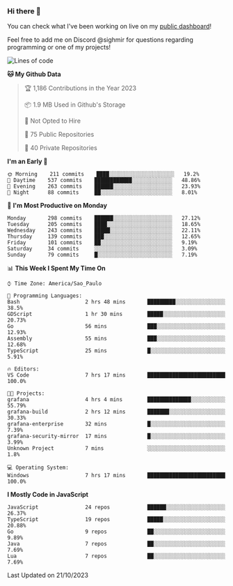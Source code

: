 ### Hi there 👋

<!--
**guicaulada/guicaulada** is a ✨ _special_ ✨ repository because its `README.md` (this file) appears on your GitHub profile.

Here are some ideas to get you started:

- 🔭 I’m currently working on ...
- 🌱 I’m currently learning ...
- 👯 I’m looking to collaborate on ...
- 🤔 I’m looking for help with ...
- 💬 Ask me about ...
- 📫 How to reach me: ...
- 😄 Pronouns: ...
- ⚡ Fun fact: ...
-->

You can check what I've been working on live on my [public dashboard](https://guicaulada.grafana.net/public-dashboards/7b7f644500ec4e6cb5d7a4e7b5ed0dab)!

Feel free to add me on Discord @sighmir for questions regarding programming or one of my projects!

<!--START_SECTION:waka-->
![Lines of code](https://img.shields.io/badge/From%20Hello%20World%20I%27ve%20Written-19.5%20million%20lines%20of%20code-blue)

**🐱 My Github Data** 

> 🏆 1,186 Contributions in the Year 2023
 > 
> 📦 1.9 MB Used in Github's Storage 
 > 
> 🚫 Not Opted to Hire
 > 
> 📜 75 Public Repositories 
 > 
> 🔑 40 Private Repositories  
 > 
**I'm an Early 🐤** 

```text
🌞 Morning    211 commits    ████░░░░░░░░░░░░░░░░░░░░░   19.2% 
🌆 Daytime    537 commits    ████████████░░░░░░░░░░░░░   48.86% 
🌃 Evening    263 commits    ██████░░░░░░░░░░░░░░░░░░░   23.93% 
🌙 Night      88 commits     ██░░░░░░░░░░░░░░░░░░░░░░░   8.01%

```
📅 **I'm Most Productive on Monday** 

```text
Monday       298 commits    ██████░░░░░░░░░░░░░░░░░░░   27.12% 
Tuesday      205 commits    ████░░░░░░░░░░░░░░░░░░░░░   18.65% 
Wednesday    243 commits    █████░░░░░░░░░░░░░░░░░░░░   22.11% 
Thursday     139 commits    ███░░░░░░░░░░░░░░░░░░░░░░   12.65% 
Friday       101 commits    ██░░░░░░░░░░░░░░░░░░░░░░░   9.19% 
Saturday     34 commits     ░░░░░░░░░░░░░░░░░░░░░░░░░   3.09% 
Sunday       79 commits     █░░░░░░░░░░░░░░░░░░░░░░░░   7.19%

```


📊 **This Week I Spent My Time On** 

```text
⌚︎ Time Zone: America/Sao_Paulo

💬 Programming Languages: 
Bash                     2 hrs 48 mins       █████████░░░░░░░░░░░░░░░░   38.5% 
GDScript                 1 hr 30 mins        █████░░░░░░░░░░░░░░░░░░░░   20.73% 
Go                       56 mins             ███░░░░░░░░░░░░░░░░░░░░░░   12.93% 
Assembly                 55 mins             ███░░░░░░░░░░░░░░░░░░░░░░   12.68% 
TypeScript               25 mins             █░░░░░░░░░░░░░░░░░░░░░░░░   5.91%

🔥 Editors: 
VS Code                  7 hrs 17 mins       █████████████████████████   100.0%

🐱‍💻 Projects: 
grafana                  4 hrs 4 mins        ██████████████░░░░░░░░░░░   55.79% 
grafana-build            2 hrs 12 mins       ███████░░░░░░░░░░░░░░░░░░   30.33% 
grafana-enterprise       32 mins             █░░░░░░░░░░░░░░░░░░░░░░░░   7.39% 
grafana-security-mirror  17 mins             █░░░░░░░░░░░░░░░░░░░░░░░░   3.99% 
Unknown Project          7 mins              ░░░░░░░░░░░░░░░░░░░░░░░░░   1.8%

💻 Operating System: 
Windows                  7 hrs 17 mins       █████████████████████████   100.0%

```

**I Mostly Code in JavaScript** 

```text
JavaScript               24 repos            ██████░░░░░░░░░░░░░░░░░░░   26.37% 
TypeScript               19 repos            █████░░░░░░░░░░░░░░░░░░░░   20.88% 
Go                       9 repos             ██░░░░░░░░░░░░░░░░░░░░░░░   9.89% 
Java                     7 repos             ██░░░░░░░░░░░░░░░░░░░░░░░   7.69% 
Lua                      7 repos             ██░░░░░░░░░░░░░░░░░░░░░░░   7.69%

```



 Last Updated on 21/10/2023
<!--END_SECTION:waka-->

